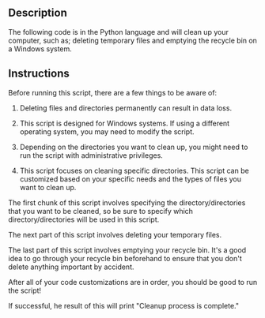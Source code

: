 ## Description

The following code is in the Python language and will clean up your computer, such as; deleting temporary files and emptying the recycle bin on a Windows system.

## Instructions

Before running this script, there are a few things to be aware of:

1. Deleting files and directories permanently can result in data loss. 

2. This script is designed for Windows systems. If using a different operating system, you may need to modify the script.

3. Depending on the directories you want to clean up, you might need to run the script with administrative privileges.

4. This script focuses on cleaning specific directories. This script can be customized based on your specific needs and the types of files you want to clean up.

The first chunk of this script involves specifying the directory/directories that you want to be cleaned, so be sure to specify which directory/directories will be used in this script.

The next part of this script involves deleting your temporary files.

The last part of this script involves emptying your recycle bin. It's a good idea to go through your recycle bin beforehand to ensure that you don't delete anything important by accident.

After all of your code customizations are in order, you should be good to run the script!

If successful, he result of this will print "Cleanup process is complete." 

